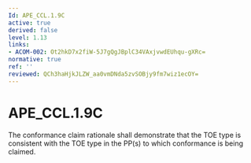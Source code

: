 ```yaml
---
Id: APE_CCL.1.9C
active: true
derived: false
level: 1.13
links:
- ACOM-002: Ot2hkD7x2fiW-5J7gQgJBplC34VAxjvwdEUhqu-gXRc=
normative: true
ref: ''
reviewed: QCh3haHjkJLZW_aa0vmDNda5zvSOBjy9fm7wiz1ecOY=
---
```


# APE_CCL.1.9C

The conformance claim rationale shall demonstrate that the TOE type is consistent with the TOE type in the PP(s) to which conformance is being claimed.